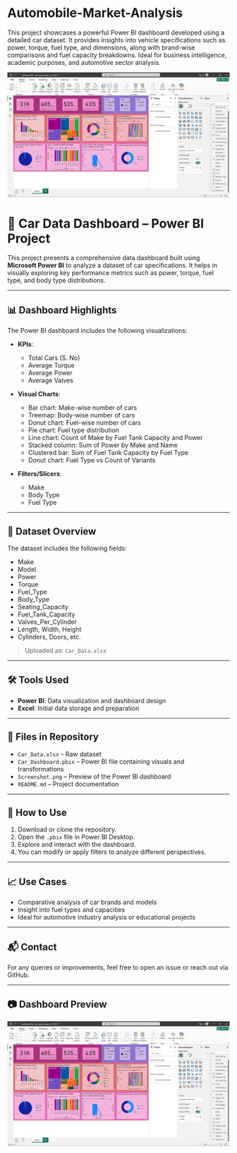 # Automobile-Market-Analysis
This project showcases a powerful Power BI dashboard developed using a detailed car dataset. It provides insights into vehicle specifications such as power, torque, fuel type, and dimensions, along with brand-wise comparisons and fuel capacity breakdowns. Ideal for business intelligence, academic purposes, and automotive sector analysis.

![Dashboard Screenshot](Screenshot%20(199).png)
# 🚗 Car Data Dashboard – Power BI Project

This project presents a comprehensive data dashboard built using **Microsoft Power BI** to analyze a dataset of car specifications. It helps in visually exploring key performance metrics such as power, torque, fuel type, and body type distributions.

---

## 📊 Dashboard Highlights

The Power BI dashboard includes the following visualizations:

- **KPIs**:
  - Total Cars (S. No)
  - Average Torque
  - Average Power
  - Average Valves

- **Visual Charts**:
  - Bar chart: Make-wise number of cars
  - Treemap: Body-wise number of cars
  - Donut chart: Fuel-wise number of cars
  - Pie chart: Fuel type distribution
  - Line chart: Count of Make by Fuel Tank Capacity and Power
  - Stacked column: Sum of Power by Make and Name
  - Clustered bar: Sum of Fuel Tank Capacity by Fuel Type
  - Donut chart: Fuel Type vs Count of Variants

- **Filters/Slicers**:
  - Make
  - Body Type
  - Fuel Type

---

## 🧾 Dataset Overview

The dataset includes the following fields:
- Make
- Model
- Power
- Torque
- Fuel_Type
- Body_Type
- Seating_Capacity
- Fuel_Tank_Capacity
- Valves_Per_Cylinder
- Length, Width, Height
- Cylinders, Doors, etc.

> Uploaded as: `Car_Data.xlsx`

---

## 🛠 Tools Used

- **Power BI**: Data visualization and dashboard design
- **Excel**: Initial data storage and preparation

---

## 📁 Files in Repository

- `Car_Data.xlsx` – Raw dataset
- `Car_Dashboard.pbix` – Power BI file containing visuals and transformations
- `Screenshot.png` – Preview of the Power BI dashboard
- `README.md` – Project documentation

---

## 📌 How to Use

1. Download or clone the repository.
2. Open the `.pbix` file in Power BI Desktop.
3. Explore and interact with the dashboard.
4. You can modify or apply filters to analyze different perspectives.

---

## 📈 Use Cases

- Comparative analysis of car brands and models
- Insight into fuel types and capacities
- Ideal for automotive industry analysis or educational projects

---

## 📬 Contact

For any queries or improvements, feel free to open an issue or reach out via GitHub.

---

## 📷 Dashboard Preview

![Dashboard Screenshot](Screenshot%20(199).png)
